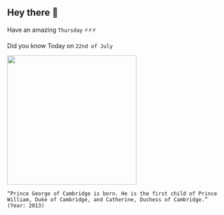 ## Hey there 👋
Have an amazing `Thursday` ⚡⚡⚡

Did you know Today on `22nd of July`
 
 [<img src="https://hips.hearstapps.com/hmg-prod.s3.amazonaws.com/images/prince-william-duke-of-cambridge-catherine-duchess-of-news-photo-611451602-1555970841.jpg" width="300" />](https://www.history.com/this-day-in-history/prince-george-child-of-prince-william-and-kate-middleton-born#:~:text=2013%20July%2022-,Prince%20George%2C%20first%20child%20of%20Prince%20William%20and%20Kate%20Middleton,Mary's%20Hospital%20in%20London%2C%20England.) 
 ```
“Prince George of Cambridge is born. He is the first child of Prince William, Duke of Cambridge, and Catherine, Duchess of Cambridge.” (Year: 2013)
```
